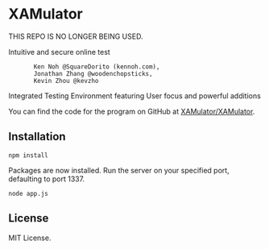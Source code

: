 XAMulator
=========

THIS REPO IS NO LONGER BEING USED.

Intuitive and secure online test

           Ken Noh @SquareDorito (kennoh.com), 
           Jonathan Zhang @woodenchopsticks, 
           Kevin Zhou @kevzho

Integrated Testing Environment featuring User focus and powerful additions


You can find the code for the program on GitHub at [XAMulator/XAMulator](https://github.com/XAMulator/XAMulator).


Installation
------------

```
npm install
```

Packages are now installed. Run the server on your specified port, defaulting to port 1337.

```
node app.js
```

License
-------
MIT License.
